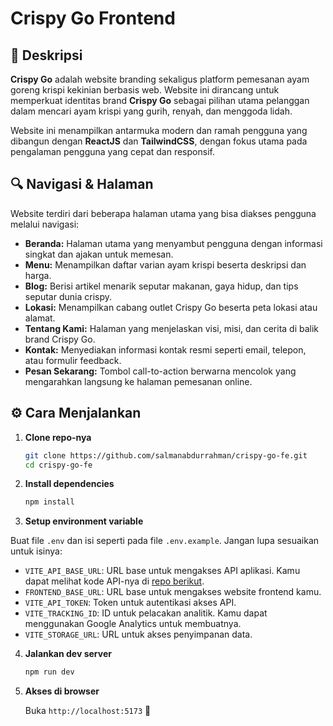 # Crispy Go Frontend

<!-- <div align="center">
  <img src="https://media.tenor.com/J6dj2ONmbGQAAAAi/fried-chicken-chicken.gif" alt="Crispy Chicken" width="200"/>
</div> -->

## 📝 Deskripsi

**Crispy Go** adalah website branding sekaligus platform pemesanan ayam goreng krispi kekinian berbasis web. Website ini dirancang untuk memperkuat identitas brand **Crispy Go** sebagai pilihan utama pelanggan dalam mencari ayam krispi yang gurih, renyah, dan menggoda lidah.

Website ini menampilkan antarmuka modern dan ramah pengguna yang dibangun dengan **ReactJS** dan **TailwindCSS**, dengan fokus utama pada pengalaman pengguna yang cepat dan responsif.

## 🔍 Navigasi & Halaman

Website terdiri dari beberapa halaman utama yang bisa diakses pengguna melalui navigasi:

- **Beranda:** Halaman utama yang menyambut pengguna dengan informasi singkat dan ajakan untuk memesan.
- **Menu:** Menampilkan daftar varian ayam krispi beserta deskripsi dan harga.
- **Blog:** Berisi artikel menarik seputar makanan, gaya hidup, dan tips seputar dunia crispy.
- **Lokasi:** Menampilkan cabang outlet Crispy Go beserta peta lokasi atau alamat.
- **Tentang Kami:** Halaman yang menjelaskan visi, misi, dan cerita di balik brand Crispy Go.
- **Kontak:** Menyediakan informasi kontak resmi seperti email, telepon, atau formulir feedback.
- **Pesan Sekarang:** Tombol call-to-action berwarna mencolok yang mengarahkan langsung ke halaman pemesanan online.

## ⚙️ Cara Menjalankan

1.  **Clone repo-nya**

    ```bash
    git clone https://github.com/salmanabdurrahman/crispy-go-fe.git
    cd crispy-go-fe
    ```

2.  **Install dependencies**

    ```bash
    npm install
    ```

3.  **Setup environment variable**

Buat file `.env` dan isi seperti pada file `.env.example`. Jangan lupa sesuaikan untuk isinya:

- `VITE_API_BASE_URL`: URL base untuk mengakses API aplikasi. Kamu dapat melihat kode API-nya di [repo berikut](https://github.com/salmanabdurrahman/crispy-go-be).
- `FRONTEND_BASE_URL`: URL base untuk mengakses website frontend kamu.
- `VITE_API_TOKEN`: Token untuk autentikasi akses API.
- `VITE_TRACKING_ID`: ID untuk pelacakan analitik. Kamu dapat menggunakan Google Analytics untuk membuatnya.
- `VITE_STORAGE_URL`: URL untuk akses penyimpanan data.

4.  **Jalankan dev server**

    ```bash
    npm run dev
    ```

5.  **Akses di browser**

    Buka `http://localhost:5173` 🚀
